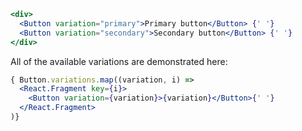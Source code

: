 ```jsx
<div>
  <Button variation="primary">Primary button</Button> {' '}
  <Button variation="secondary">Secondary button</Button> {' '}
</div>
```

All of the available variations are demonstrated here:

```jsx
{ Button.variations.map((variation, i) =>
  <React.Fragment key={i}>
    <Button variation={variation}>{variation}</Button>{' '}
  </React.Fragment>
)}
```
